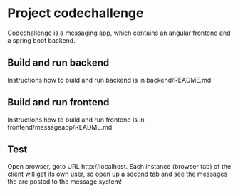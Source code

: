 # Project codechallenge

Codechallenge is a messaging app, which contains an angular frontend and a spring boot backend.

## Build and run backend 
Instructions how to build and run backend is in backend/README.md

## Build and run frontend
Instructions how to build and run frontend is in frontend/messageapp/README.md

## Test 
Open browser, goto URL http://localhost.
Each instance (browser tab) of the client will get its own user, so open up a second tab and see the messages the are posted to the message system!
